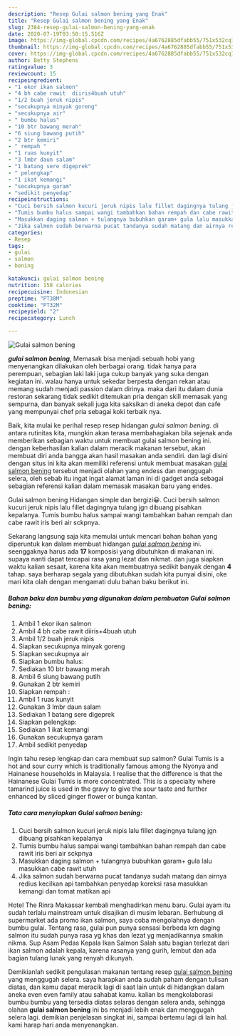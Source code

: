 ```yaml
---
description: "Resep Gulai salmon bening yang Enak"
title: "Resep Gulai salmon bening yang Enak"
slug: 2384-resep-gulai-salmon-bening-yang-enak
date: 2020-07-19T03:50:15.516Z
image: https://img-global.cpcdn.com/recipes/4a6762885dfabb55/751x532cq70/gulai-salmon-bening-foto-resep-utama.jpg
thumbnail: https://img-global.cpcdn.com/recipes/4a6762885dfabb55/751x532cq70/gulai-salmon-bening-foto-resep-utama.jpg
cover: https://img-global.cpcdn.com/recipes/4a6762885dfabb55/751x532cq70/gulai-salmon-bening-foto-resep-utama.jpg
author: Betty Stephens
ratingvalue: 3
reviewcount: 15
recipeingredient:
- "1 ekor ikan salmon"
- "4 bh cabe rawit  diiris4buah utuh"
- "1/2 buah jeruk nipis"
- "secukupnya minyak goreng"
- "secukupnya air"
- " bumbu halus"
- "10 btr bawang merah"
- "6 siung bawang putih"
- "2 btr kemiri"
- " rempah "
- "1 ruas kunyit"
- "3 lmbr daun salam"
- "1 batang sere digeprek"
- " pelengkap"
- "1 ikat kemangi"
- "secukupnya garam"
- "sedikit penyedap"
recipeinstructions:
- "Cuci bersih salmon kucuri jeruk nipis lalu fillet dagingnya tulang jgn dibuang pisahkan kepalanya"
- "Tumis bumbu halus sampai wangi tambahkan bahan rempah dan cabe rawit iris beri air sckpnya"
- "Masukkan daging salmon + tulangnya bubuhkan garam+ gula lalu masukkan cabe rawit utuh"
- "Jika salmon sudah berwarna pucat tandanya sudah matang dan airnya redius kecilkan api tambahkan penyedap koreksi rasa masukkan kemangi dan tomat matikan api"
categories:
- Resep
tags:
- gulai
- salmon
- bening

katakunci: gulai salmon bening 
nutrition: 158 calories
recipecuisine: Indonesian
preptime: "PT38M"
cooktime: "PT32M"
recipeyield: "2"
recipecategory: Lunch

---
```



![Gulai salmon bening](https://img-global.cpcdn.com/recipes/4a6762885dfabb55/751x532cq70/gulai-salmon-bening-foto-resep-utama.jpg)

<b><i>gulai salmon bening</i></b>, Memasak bisa menjadi sebuah hobi yang menyenangkan dilakukan oleh berbagai orang. tidak hanya para perempuan, sebagian laki laki juga cukup banyak yang suka dengan kegiatan ini. walau hanya untuk sekedar berpesta dengan rekan atau memang sudah menjadi passion dalam dirinya. maka dari itu dalam dunia restoran sekarang tidak sedikit ditemukan pria dengan skill memasak yang sempurna, dan banyak sekali juga kita saksikan di aneka depot dan cafe yang mempunyai chef pria sebagai koki terbaik nya.

Baik, kita mulai ke perihal resep resep hidangan <i>gulai salmon bening</i>. di antara rutinitas kita, mungkin akan terasa membahagiakan bila sejenak anda memberikan sebagian waktu untuk membuat gulai salmon bening ini. dengan keberhasilan kalian dalam meracik makanan tersebut, akan membuat diri anda bangga akan hasil masakan anda sendiri. dan lagi disini dengan situs ini kita akan memiliki referensi untuk membuat masakan <u>gulai salmon bening</u> tersebut menjadi olahan yang endess dan menggugah selera, oleh sebab itu ingat ingat alamat laman ini di gadget anda sebagai sebagian referensi kalian dalam memasak masakan baru yang endes.

Gulai salmon bening Hidangan simple dan bergizi😀. Cuci bersih salmon kucuri jeruk nipis lalu fillet dagingnya tulang jgn dibuang pisahkan kepalanya. Tumis bumbu halus sampai wangi tambahkan bahan rempah dan cabe rawit iris beri air sckpnya.


Sekarang langsung saja kita memulai untuk mencari bahan bahan yang diperuntuk kan dalam membuat hidangan <u><i>gulai salmon bening</i></u> ini. seenggaknya harus ada <b>17</b> komposisi yang dibutuhkan di makanan ini. supaya nanti dapat tercapai rasa yang lezat dan nikmat. dan juga siapkan waktu kalian sesaat, karena kita akan membuatnya sedikit banyak dengan <b>4</b> tahap. saya berharap segala yang dibutuhkan sudah kita punyai disini, oke mari kita olah dengan mengamati dulu bahan baku berikut ini.

<!--inarticleads1-->

##### Bahan baku dan bumbu yang digunakan dalam pembuatan Gulai salmon bening:

1. Ambil 1 ekor ikan salmon
1. Ambil 4 bh cabe rawit  diiris+4buah utuh
1. Ambil 1/2 buah jeruk nipis
1. Siapkan secukupnya minyak goreng
1. Siapkan secukupnya air
1. Siapkan  bumbu halus:
1. Sediakan 10 btr bawang merah
1. Ambil 6 siung bawang putih
1. Gunakan 2 btr kemiri
1. Siapkan  rempah :
1. Ambil 1 ruas kunyit
1. Gunakan 3 lmbr daun salam
1. Sediakan 1 batang sere digeprek
1. Siapkan  pelengkap:
1. Sediakan 1 ikat kemangi
1. Gunakan secukupnya garam
1. Ambil sedikit penyedap


Ingin tahu resep lengkap dan cara membuat sup salmon? Gulai Tumis is a hot and sour curry which is traditionally famous among the Nyonya and Hainanese households in Malaysia. I realise that the difference is that the Hainanese Gulai Tumis is more concentrated. This is a specialty where tamarind juice is used in the gravy to give the sour taste and further enhanced by sliced ginger flower or bunga kantan. 

<!--inarticleads2-->

##### Tata cara menyiapkan Gulai salmon bening:

1. Cuci bersih salmon kucuri jeruk nipis lalu fillet dagingnya tulang jgn dibuang pisahkan kepalanya
1. Tumis bumbu halus sampai wangi tambahkan bahan rempah dan cabe rawit iris beri air sckpnya
1. Masukkan daging salmon + tulangnya bubuhkan garam+ gula lalu masukkan cabe rawit utuh
1. Jika salmon sudah berwarna pucat tandanya sudah matang dan airnya redius kecilkan api tambahkan penyedap koreksi rasa masukkan kemangi dan tomat matikan api


Hotel The Rinra Makassar kembali menghadirkan menu baru. Gulai ayam itu sudah terlalu mainstream untuk disajikan di musim lebaran. Berhubung di supermarket ada promo ikan salmon, saya coba mengolahnya dengan bumbu gulai. Tentang rasa, gulai pun punya sensasi berbeda krn daging salmon itu sudah punya rasa yg khas dan lezat yg menjadikannya smakin nikma. Sup Asam Pedas Kepala Ikan Salmon Salah satu bagian terlezat dari ikan salmon adalah kepala, karena rasanya yang gurih, lembut dan ada bagian tulang lunak yang renyah dikunyah. 

Demikianlah sedikit pengulasan makanan tentang resep <u>gulai salmon bening</u> yang menggugah selera. saya harapkan anda sudah paham dengan tulisan diatas, dan kamu dapat meracik lagi di saat lain untuk di hidangkan dalam aneka even even family atau sahabat kamu. kalian bs mengkolaborasi bumbu bumbu yang tersedia diatas selaras dengan selera anda, sehingga olahan <b>gulai salmon bening</b> ini bs menjadi lebih enak dan menggugah selera lagi. demikian penjelasan singkat ini, sampai bertemu lagi di lain hal. kami harap hari anda menyenangkan.
